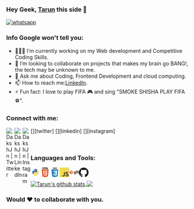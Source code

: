 ### Hey Geek, [Tarun](https://github.com/tarunlunia22) this side 🙏


[![whatsapp](https://img.shields.io/website?label=Whatsapp&style=for-the-badge&url=https%3A%2F%2Fwhatsapp.com)](https://wa.me/9016720465)
<br>


### Info Google won't tell you:

- 👨🏻‍💻 I’m currently working on my Web development and Competitive Coding Skills.
- 👯 I’m looking to collaborate on projects that makes my brain go BANG!, the tech may be unknown to me.
- 💬 Ask me about Coding, Frontend Development and cloud computing.
- 📫 How to reach me:[LinkedIn](https://linkedin.com/in/tarun-lunia-630871194).
- ⚡ Fun fact: I love to play FIFA 🎮 and sing "SMOKE SHISHA PLAY FIFA ⚽️".


### Connect with me:

[<img align="left" alt="DakshJn | Twitter" width="22px" src="https://cdn.jsdelivr.net/npm/simple-icons@v3/icons/twitter.svg" />][twitter]
[<img align="left" alt="DakshJn | LinkedIn" width="22px" src="https://cdn.jsdelivr.net/npm/simple-icons@v3/icons/linkedin.svg" />][linkedin]
[<img align="left" alt="DakshJn | Instagram" width="22px" src="https://cdn.jsdelivr.net/npm/simple-icons@v3/icons/instagram.svg" />][instagram]

<br />


### Languages and Tools:

<img align="left" alt="Python" width="26px" src="https://raw.githubusercontent.com/github/explore/80688e429a7d4ef2fca1e82350fe8e3517d3494d/topics/python/python.png" />
<img align="left" alt="HTML5" width="26px" src="https://raw.githubusercontent.com/github/explore/80688e429a7d4ef2fca1e82350fe8e3517d3494d/topics/html/html.png" />
<img align="left" alt="CSS3" width="26px" src="https://raw.githubusercontent.com/github/explore/80688e429a7d4ef2fca1e82350fe8e3517d3494d/topics/css/css.png" />
<img align="left" alt="JavaScript" width="26px" src="https://raw.githubusercontent.com/github/explore/80688e429a7d4ef2fca1e82350fe8e3517d3494d/topics/javascript/javascript.png" />
<img align="left" alt="Git" width="26px" src="https://raw.githubusercontent.com/github/explore/80688e429a7d4ef2fca1e82350fe8e3517d3494d/topics/git/git.png" />
<img align="left" alt="GitHub" width="26px" src="https://raw.githubusercontent.com/github/explore/78df643247d429f6cc873026c0622819ad797942/topics/github/github.png" />
<br />
<br />

<a href="https://github.com/tarunlunia22">
  <img align="center" src="https://github-readme-stats.vercel.app/api?username=tarunlunia22&show_icons=true&theme=light&line_height=30" alt="Tarun's github stats"/>
 </a>
 <a href="https://github.com/tarunlunia22">
   <img align="center" src="https://github-readme-stats.vercel.app/api/top-langs/?username=tarunlunia22&theme=light&hide_langs_below=1" />
 </a>


### Would ♥️ to collaborate with you.
